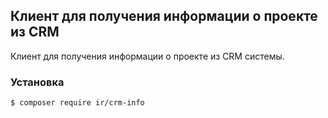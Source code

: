 Клиент для получения информации о проекте из CRM
------------------------------------------------

Клиент для получения информации о проекте из CRM системы.

### Установка

```bash
$ composer require ir/crm-info
```
